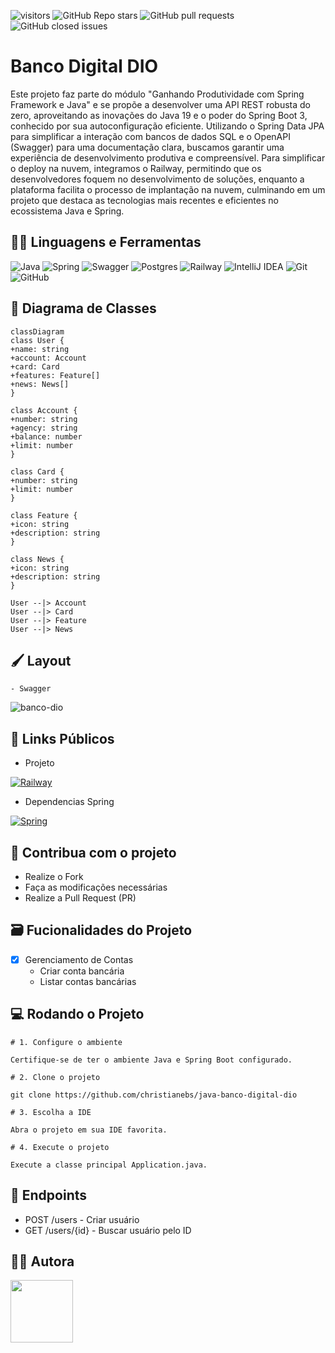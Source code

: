 ![visitors](https://visitor-badge.laobi.icu/badge?page_id=christianebs.java-banco-digital-dio) ![GitHub Repo stars](https://img.shields.io/github/stars/christianebs/java-banco-digital-dio) ![GitHub pull requests](https://img.shields.io/github/issues-pr/christianebs/java-banco-digital-dio) ![GitHub closed issues](https://img.shields.io/github/issues-closed/christianebs/java-banco-digital-dio)

# Banco Digital DIO

Este projeto faz parte do módulo "Ganhando Produtividade com Spring Framework e Java" e se propõe a desenvolver uma API REST robusta do zero, aproveitando as inovações do Java 19 e o poder do Spring Boot 3, conhecido por sua autoconfiguração eficiente. Utilizando o Spring Data JPA para simplificar a interação com bancos de dados SQL e o OpenAPI (Swagger) para uma documentação clara, buscamos garantir uma experiência de desenvolvimento produtiva e compreensível. Para simplificar o deploy na nuvem, integramos o Railway, permitindo que os desenvolvedores foquem no desenvolvimento de soluções, enquanto a plataforma facilita o processo de implantação na nuvem, culminando em um projeto que destaca as tecnologias mais recentes e eficientes no ecossistema Java e Spring.

## :woman_mechanic: Linguagens e Ferramentas

![Java](https://img.shields.io/badge/java-0D1117.svg?style=for-the-badge&logo=openjdk&logoColor=%23ED8B00) ![Spring](https://img.shields.io/badge/spring-0D1117.svg?style=for-the-badge&logo=spring&logoColor=%236DB33F) ![Swagger](https://img.shields.io/badge/-Swagger-0D1117?style=for-the-badge&logo=swagger&logoColor=%23Clojure) ![Postgres](https://img.shields.io/badge/postgres-0D1117.svg?style=for-the-badge&logo=postgresql&logoColor=%23316192) ![Railway](https://img.shields.io/badge/Railway-0D1117?style=for-the-badge&logo=railway&logoColor=white) ![IntelliJ IDEA](https://img.shields.io/badge/IntelliJIDEA-0D1117.svg?style=for-the-badge&logo=intellij-idea&logoColor=white) ![Git](https://img.shields.io/badge/git-0D1117.svg?style=for-the-badge&logo=git&logoColor=%23F05033) ![GitHub](https://img.shields.io/badge/github-0D1117.svg?style=for-the-badge&logo=github&logoColor=white)

## :large_blue_diamond: Diagrama de Classes

```mermaid
classDiagram
class User {
+name: string
+account: Account
+card: Card
+features: Feature[]
+news: News[]
}

class Account {
+number: string
+agency: string
+balance: number
+limit: number
}

class Card {
+number: string
+limit: number
}

class Feature {
+icon: string
+description: string
}

class News {
+icon: string
+description: string
}

User --|> Account
User --|> Card
User --|> Feature
User --|> News
```

## :paintbrush: Layout

    - Swagger

![banco-dio](https://github.com/christianebs/java-banco-digital-dio/assets/108686840/04ccce06-55bd-4588-953c-e7c19cac8e6d)

## :link: Links Públicos

- Projeto

[![Railway](https://img.shields.io/badge/railway-0D1117?style=for-the-badge&logo=railway&logoColor=white)](https://java-banco-digital-dio.up.railway.app/swagger-ui/index.html)

- Dependencias Spring

[![Spring](https://img.shields.io/badge/spring-0D1117.svg?style=for-the-badge&logo=spring&logoColor=%236DB33F)](https://start.spring.io/#!type=gradle-project&language=java&platformVersion=3.1.4&packaging=jar&jvmVersion=17&groupId=com.github.christianebs&artifactId=java-banco-digital-dio&name=application&description=Java%20RESTful%20API%20criada%20para%20o%20Santander%20Bootcamp%202023%20-%20Backend%20Java&packageName=com.github.christianebs&dependencies=web,data-jpa,h2,postgresql)


## :triangular_flag_on_post: Contribua com o projeto

- Realize o Fork
- Faça as modificações necessárias
- Realize a Pull Request (PR)

## :card_file_box: Fucionalidades do Projeto

- [x] Gerenciamento de Contas
    - Criar conta bancária
    - Listar contas bancárias

## :computer: Rodando o Projeto

```shell
# 1. Configure o ambiente

Certifique-se de ter o ambiente Java e Spring Boot configurado.

# 2. Clone o projeto

git clone https://github.com/christianebs/java-banco-digital-dio

# 3. Escolha a IDE

Abra o projeto em sua IDE favorita.

# 4. Execute o projeto

Execute a classe principal Application.java.
```

## :arrows_counterclockwise: Endpoints

- POST /users - Criar usuário
- GET /users/{id} - Buscar usuário pelo ID

## :woman_technologist: Autora

<a href="https://github.com/christianebs">
<img src="https://user-images.githubusercontent.com/108686840/271874870-1003d6c2-7574-4104-a392-ab6b2713cff2.png" width="100px" />
</a>

